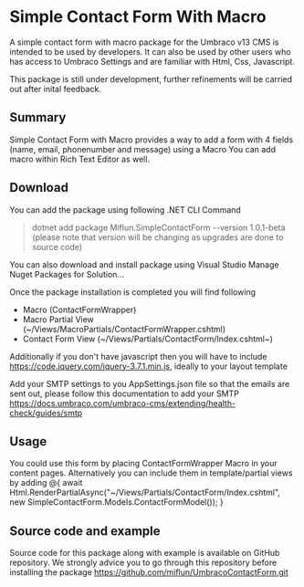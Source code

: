 ﻿# Simple Contact Form With Macro

A simple contact form with macro package for the Umbraco v13 CMS is intended to be used by developers. It can also be used by other users who has access to Umbraco Settings and
are familiar with Html, Css, Javascript. 

This package is still under development, further refinements will be carried out after inital feedback. 

## Summary
Simple Contact Form with Macro provides a way to add a form with 4 fields (name, email, phonenumber and message) using a Macro
You can add macro within Rich Text Editor as well. 

## Download
You can add the package using following .NET CLI Command

>dotnet add package Miflun.SimpleContactForm --version 1.0.1-beta (please note that version will be changing as upgrades are done to source code)

You can also download and install package using Visual Studio Manage Nuget Packages for Solution...

Once the package installation is completed you will find following 
- Macro (ContactFormWrapper)
- Macro Partial View (~/Views/MacroPartials/ContactFormWrapper.cshtml)
- Contact Form View (~/Views/Partials/ContactForm/Index.cshtml~)

Additionally if you don't have javascript then you will have to include https://code.jquery.com/jquery-3.7.1.min.js, ideally to your layout template

Add your SMTP settings to you AppSettings.json file so that the emails are sent out, please follow this documentation to add your SMTP
https://docs.umbraco.com/umbraco-cms/extending/health-check/guides/smtp


## Usage
You could use this form by placing ContactFormWrapper Macro in your content pages.
Alternatively you can include them in template/partial views by adding 
@{
	await Html.RenderPartialAsync("~/Views/Partials/ContactForm/Index.cshtml", new SimpleContactForm.Models.ContactFormModel());
 }

 ## Source code and example
 Source code for this package along with example is available on GitHub repository. We strongly advice you to go through this repository before installing the package
 https://github.com/miflun/UmbracoContactForm.git
